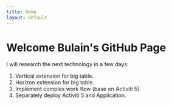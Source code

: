 ```yaml
---
title: Home
layout: default
---
```


<h1>Welcome Bulain's GitHub Page</h1>

I will research the next technology in a few days:
<ol>
<li>Vertical extension for big table.</li>
<li>Horizon extension for big table.</li>
<li>Implement complex work flow (base on Activiti 5).</li>
<li>Separately deploy Activiti 5 and Application.</li>
</ol>